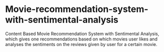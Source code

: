 # Movie-recommendation-system-with-sentimental-analysis


Content Based Movie Recommendation System with Sentimental Analysis, which gives one recommendations based on which movies user likes and analyses the sentiments on the reviews given by user for a certain movie.


